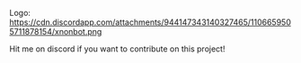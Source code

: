 Logo: https://cdn.discordapp.com/attachments/944147343140327465/1106659505711878154/xnonbot.png

Hit me on discord if you want to contribute on this project!

